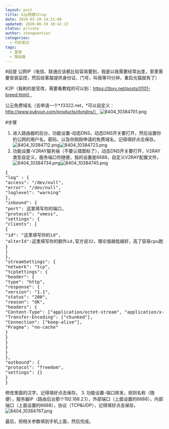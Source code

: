 ```yaml
---
layout: post
title: k2p搭建V2ray
date: 2020-02-20 14:31:00
updated: 2020-06-19 10:42:13
status: private
author: zhangwentian
categories: 
  - 代码笔记
tags: 
  - 富强
  - 路由器
---
```



#前提
公网IP（电信、联通应该都比较容易要到，我是以我需要经常出差，家里需要安装监控，然后给客服提供身份证、门号，叫我等10分钟，重启光猫就有了）

K2P（我刷的是官改，需要看教程的可以到：https://tbvv.net/posts/0101-breed.html）

公云免费域名（去申请一个*.f3322.net，*可以自定义：http://www.pubyun.com/products/dyndns/）
![8404_10384701.png][1]

#步骤

 1. 进入路由器的后台，功能设置-动态DNS，动态DNS开关要打开，然后设置你的公网的用户名，密码，以及你刚刚申请的免费域名，记得填好点击保存。
![8404_10384712.png][2]![8404_10384723.png][3]
 2. 功能设置-V2RAY服务端（不要认错图标了），动态DNS开关要打开，V2RAY类型自定义，服务端口你随便，我的设置是6688，自定义V2RAY配置文件。
![8404_10384734.png][4]![8404_10384745.png][5]
<pre>
{
"log" : {
"access": "/dev/null",
"error": "/dev/null",
"loglevel": "warning"
},
"inbound": {
"port": 这里填写你的端口,
"protocol": "vmess",
"settings": {
"clients": [
{
"id": "这里填写你的id",
"alterId":这里填写你的额外id,官方说32，理论值越低越好，高了容易cpu跑100%
}
]
},
"streamSettings": {
"network": "tcp",
"tcpSettings": {
"header": {
"type": "http",
"response": {
"version": "1.1",
"status": "200",
"reason": "OK",
"headers": {
"Content-Type": ["application/octet-stream", "application/x-msdownload", "text/html", "application/x-shockwave-flash"],
"Transfer-Encoding": ["chunked"],
"Connection": ["keep-alive"],
"Pragma": "no-cache"
}
}
}
}
}
},
"outbound": {
"protocol": "freedom",
"settings": {}
}
}
</pre>
修改里面的汉字。记得填好点击保存。
 3. 功能设置-端口转发，规则名称（随便），服务器IP（路由后台那个192.168.2.1），外部端口（上面设置的6688），内部端口（上面设置的6688），协议（TCP&UDP），记得填好点击保存。
![8404_10384767.png][7]

最后，把相关参数填到手机上面，然后完成。


  [1]: https://xtboke.cn/upload/2020/02/1627329090.png
  [2]: https://xtboke.cn/upload/2020/02/558339858.png
  [3]: https://xtboke.cn/upload/2020/02/4031414155.png
  [4]: https://xtboke.cn/upload/2020/02/1727941871.png
  [5]: https://xtboke.cn/upload/2020/02/3449142407.png
  [6]: https://xtboke.cn/upload/2020/02/2702290458.png
  [7]: https://xtboke.cn/upload/2020/02/1680505158.png